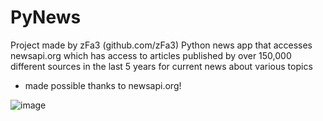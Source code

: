 # PyNews
Project made by zFa3 (github.com/zFa3)
Python news app that accesses newsapi.org
which has access to articles published
by over 150,000 different sources in the last 5 years
for current news about various topics
 - made possible thanks to newsapi.org!

![image](https://github.com/user-attachments/assets/05d1b736-3286-4dc7-ad3c-f01b62f8c3ae)
